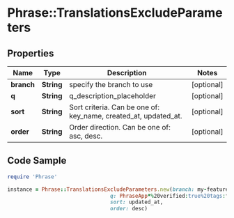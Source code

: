 # Phrase::TranslationsExcludeParameters

## Properties

Name | Type | Description | Notes
------------ | ------------- | ------------- | -------------
**branch** | **String** | specify the branch to use | [optional] 
**q** | **String** | q_description_placeholder | [optional] 
**sort** | **String** | Sort criteria. Can be one of: key_name, created_at, updated_at. | [optional] 
**order** | **String** | Order direction. Can be one of: asc, desc. | [optional] 

## Code Sample

```ruby
require 'Phrase'

instance = Phrase::TranslationsExcludeParameters.new(branch: my-feature-branch,
                                 q: PhraseApp*%20verified:true%20tags:feature,center,
                                 sort: updated_at,
                                 order: desc)
```


